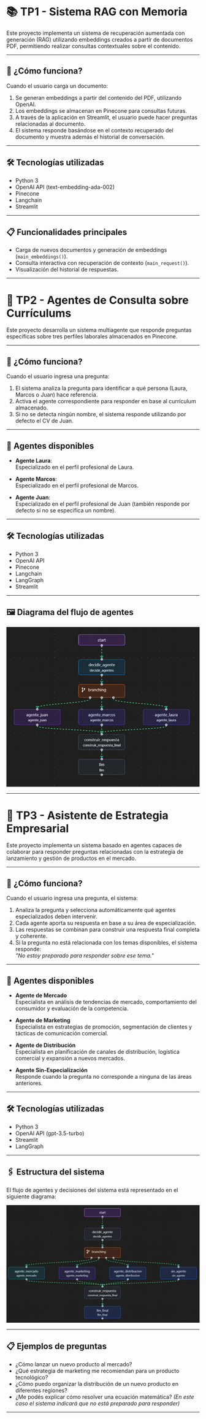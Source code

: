 ﻿# 📚 TP1 - Sistema RAG con Memoria

Este proyecto implementa un sistema de recuperación aumentada con generación (RAG) utilizando embeddings creados a partir de documentos PDF, permitiendo realizar consultas contextuales sobre el contenido.

---

## 🚀 ¿Cómo funciona?

Cuando el usuario carga un documento:

1. Se generan embeddings a partir del contenido del PDF, utilizando OpenAI.
2. Los embeddings se almacenan en Pinecone para consultas futuras.
3. A través de la aplicación en Streamlit, el usuario puede hacer preguntas relacionadas al documento.
4. El sistema responde basándose en el contexto recuperado del documento y muestra además el historial de conversación.

---

## 🛠️ Tecnologías utilizadas

- Python 3
- OpenAI API (text-embedding-ada-002)
- Pinecone
- Langchain
- Streamlit

---

## 📋 Funcionalidades principales

- Carga de nuevos documentos y generación de embeddings (`main_embeddings()`).
- Consulta interactiva con recuperación de contexto (`main_request()`).
- Visualización del historial de respuestas.

---

# 👥 TP2 - Agentes de Consulta sobre Currículums

Este proyecto desarrolla un sistema multiagente que responde preguntas específicas sobre tres perfiles laborales almacenados en Pinecone.

---

## 🚀 ¿Cómo funciona?

Cuando el usuario ingresa una pregunta:

1. El sistema analiza la pregunta para identificar a qué persona (Laura, Marcos o Juan) hace referencia.
2. Activa el agente correspondiente para responder en base al currículum almacenado.
3. Si no se detecta ningún nombre, el sistema responde utilizando por defecto el CV de Juan.

---

## 🧩 Agentes disponibles

- **Agente Laura**:  
  Especializado en el perfil profesional de Laura.

- **Agente Marcos**:  
  Especializado en el perfil profesional de Marcos.

- **Agente Juan**:  
  Especializado en el perfil profesional de Juan (también responde por defecto si no se especifica un nombre).

---

## 🛠️ Tecnologías utilizadas

- Python 3
- OpenAI API
- Pinecone
- Langchain
- LangGraph
- Streamlit

---

## 🖼️ Diagrama del flujo de agentes

![Estructura del grafo TP2](tp2_agent_diagrama.jpg)

---

# 🧠 TP3 - Asistente de Estrategia Empresarial

Este proyecto implementa un sistema basado en agentes capaces de colaborar para responder preguntas relacionadas con la estrategia de lanzamiento y gestión de productos en el mercado.

---

## 🚀 ¿Cómo funciona?

Cuando el usuario ingresa una pregunta, el sistema:

1. Analiza la pregunta y selecciona automáticamente qué agentes especializados deben intervenir.
2. Cada agente aporta su respuesta en base a su área de especialización.
3. Las respuestas se combinan para construir una respuesta final completa y coherente.
4. Si la pregunta no está relacionada con los temas disponibles, el sistema responde:  
   _"No estoy preparado para responder sobre ese tema."_

---

## 🧩 Agentes disponibles

- **Agente de Mercado**  
  Especialista en análisis de tendencias de mercado, comportamiento del consumidor y evaluación de la competencia.

- **Agente de Marketing**  
  Especialista en estrategias de promoción, segmentación de clientes y tácticas de comunicación comercial.

- **Agente de Distribución**  
  Especialista en planificación de canales de distribución, logística comercial y expansión a nuevos mercados.

- **Agente Sin-Especialización**  
  Responde cuando la pregunta no corresponde a ninguna de las áreas anteriores.

---

## 🛠️ Tecnologías utilizadas

- Python 3
- OpenAI API (gpt-3.5-turbo)
- Streamlit
- LangGraph

---

## 🖇️ Estructura del sistema

El flujo de agentes y decisiones del sistema está representado en el siguiente diagrama:

![Estructura del grafo](tp3_razonamiento_diagrama.jpg)

---

## 📋 Ejemplos de preguntas

- ¿Cómo lanzar un nuevo producto al mercado?
- ¿Qué estrategia de marketing me recomiendan para un producto tecnológico?
- ¿Cómo puedo organizar la distribución de un nuevo producto en diferentes regiones?
- ¿Me podés explicar cómo resolver una ecuación matemática? _(En este caso el sistema indicará que no está preparado para responder)_

---
